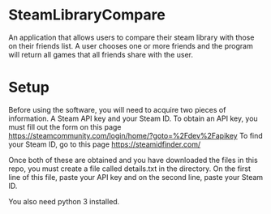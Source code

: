# SteamLibraryCompare
An application that allows users to compare their steam library with those on their friends list.
A user chooses one or more friends and the program will return all games that all friends share with the user.

# Setup
Before using the software, you will need to acquire two pieces of information. A Steam API key and your Steam ID.
To obtain an API key, you must fill out the form on this page https://steamcommunity.com/login/home/?goto=%2Fdev%2Fapikey
To find your Steam ID, go to this page https://steamidfinder.com/

Once both of these are obtained and you have downloaded the files in this repo, you must create a file called details.txt in the directory.
On the first line of this file, paste your API key and on the second line, paste your Steam ID.

You also need python 3 installed.
